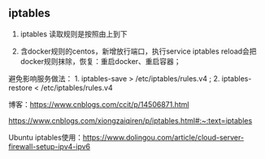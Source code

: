 ## iptables

1. iptables 读取规则是按照由上到下

2. 含docker规则的centos，新增放行端口，执行service iptables reload会把docker规则抹除，恢复：重启docker、重启容器；

避免影响服务做法： 1. iptables-save > /etc/iptables/rules.v4 ;  2. iptables-restore < /etc/iptables/rules.v4


博客：https://www.cnblogs.com/ccit/p/14506871.html

https://www.cnblogs.com/xiongzaiqiren/p/iptables.html#:~:text=iptables

Ubuntu iptables使用：https://www.dolingou.com/article/cloud-server-firewall-setup-ipv4-ipv6
